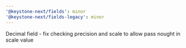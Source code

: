 ```yaml
---
'@keystone-next/fields': minor
'@keystone-next/fields-legacy': minor
---
```


Decimal field - fix checking precision and scale to allow pass nought in scale value
